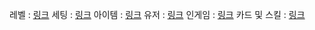 
레벨 : [링크](레벨_컨트롤러_분석.md)
세팅 : [링크](세팅_컨트롤러_분석.md)
아이템 : [링크](아이템_컨트롤러_분석.md)
유저 : [링크](유저_컨트롤러_분석.md)
인게임 : [링크](인게임_컨트롤러_분석.md)
카드 및 스킬 : [링크](/미니특공대/카드/카드시스템_메인.md)